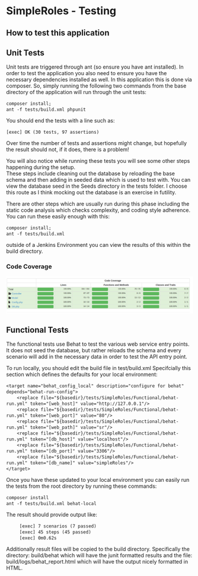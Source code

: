 # SimpleRoles - Testing 
## How to test this application

## Unit Tests

Unit tests are triggered through ant (so ensure you have ant installed).  In order to test the application you also need to ensure you have 
the necessary dependencies installed as well.  In this application this is done via composer.  So, simply running the following two commands from the base directory of the application will run through the unit tests:

```
composer install;
ant -f tests/build.xml phpunit
```

You should end the tests with a line such as:

```
[exec] OK (30 tests, 97 assertions)
```

Over time the number of tests and assertions might change, but hopefully the result should not, if it does, there is a problem!

You will also notice while running these tests you will see some other steps happening during the setup.  
These steps include cleaning out the database by reloading the base schema and then adding in seeded data which is used to test with.  You can view the database seed in the Seeds directory in the tests folder.  I choose this route as I think mocking out the database is an exercise 
in futility.  

There are other steps which are usually run during this phase including the static code analysis which checks complexity, and coding style adherence.  You can run these easily enough with this:

```
composer install;
ant -f tests/build.xml
```

outside of a Jenkins Environment you can view the results of this within the build directory.

### Code Coverage
![Code Coverage](../assets/docs/screenshots/sr-codecoverage.png)


## Functional Tests

The functional tests use Behat to test the various web service entry points.  It does not seed the database, but rather reloads the schema
and every scenario will add in the necessary data in order to test the API entry point.

To run locally, you should edit the build file in test/build.xml  Specifcially this section which defines the defaults for your local environment:

```
<target name="behat_config_local" description="configure for behat" depends="behat-run-config">
    <replace file="${basedir}/tests/SimpleRoles/Functional/behat-run.yml" token="[web_host]" value="http://127.0.0.1"/>
    <replace file="${basedir}/tests/SimpleRoles/Functional/behat-run.yml" token="[web_port]" value="80"/>
    <replace file="${basedir}/tests/SimpleRoles/Functional/behat-run.yml" token="[web_path]" value="sr"/>
    <replace file="${basedir}/tests/SimpleRoles/Functional/behat-run.yml" token="[db_host]" value="localhost"/>
    <replace file="${basedir}/tests/SimpleRoles/Functional/behat-run.yml" token="[db_port]" value="3306"/>
    <replace file="${basedir}/tests/SimpleRoles/Functional/behat-run.yml" token="[db_name]" value="simpleRoles"/>
</target>
```

Once you have these updated to your local environment you can easily run the tests from the root directory by running these commands:

```
composer install
ant -f tests/build.xml behat-local
```

The result should provide output like:

```
     [exec] 7 scenarios (7 passed)
     [exec] 45 steps (45 passed)
     [exec] 0m0.62s
```

Additionally result files will be copied to the build directory.  Specifically the directory: build/behat which will have the junit formatted results and the file: build/logs/behat_report.html which will have the output nicely formatted in HTML.